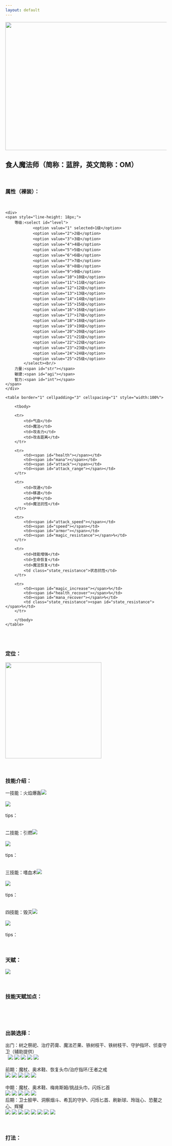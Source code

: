 ```yaml
---
layout: default
---
```


<div style=""><img style="height:400px;width:600px" src="pictures/载入.jpeg"></div>

<div style=""><h2>食人魔法师（简称：蓝胖，英文简称：OM）</h2></div>
<br>

<div style=""><h3>属性（裸装）：</h3><br>

    <div>
    <span style="line-height: 18px;">
        等级:<select id="level">
                <option value="1" selected>1级</option>
                <option value="2">2级</option>
                <option value="3">3级</option>
                <option value="4">4级</option>
                <option value="5">5级</option>
                <option value="6">6级</option>
                <option value="7">7级</option>
                <option value="8">8级</option>
                <option value="9">9级</option>
                <option value="10">10级</option>
                <option value="11">11级</option>
                <option value="12">12级</option>
                <option value="13">13级</option>
                <option value="14">14级</option>
                <option value="15">15级</option>
                <option value="16">16级</option>
                <option value="17">17级</option>
                <option value="18">18级</option>
                <option value="19">19级</option>
                <option value="20">20级</option>
                <option value="21">21级</option>
                <option value="22">22级</option>
                <option value="23">23级</option>
                <option value="24">24级</option>
                <option value="25">25级</option>
            </select><br/>
        力量:<span id="str"></span>
        敏捷:<span id="agi"></span>
        智力:<span id="int"></span>
    </span>
    </div>

    <table border="1" cellpadding="3" cellspacing="1" style="width:100%">

        <tbody>

        <tr>
            <td>气血</td>
            <td>魔法</td>
            <td>攻击力</td>
            <td>攻击距离</td>
        </tr>
        
        <tr>
            <td><span id="health"></span></td>
            <td><span id="mana"></span></td>
            <td><span id="attack"></span></td>
            <td><span id="attack_range"></span></td>
        </tr>

        <tr>
            <td>攻速</td>
            <td>移速</td>
            <td>护甲</td>
            <td>魔法抗性</td>
        </tr>
        
        <tr>
            <td><span id="attack_speed"></span></td>
            <td><span id="speed"></span></td>
            <td><span id="armor"></span></td>
            <td><span id="magic_resistance"></span>%</td>
        </tr>

        <tr>
            <td>技能增强</td>
            <td>生命恢复</td>
            <td>魔法恢复</td>
            <td class="state_resistance">状态抗性</td>
        </tr>
        
        <tr>
            <td><span id="magic_increase"></span>%</td>
            <td><span id="health_recover"></span>%</td>
            <td><span id="mana_recover"></span>%</td>
            <td class="state_resistance"><span id="state_resistance"></span>%</td>
        </tr>

        </tbody>
    </table>

</div>

<div><br></div>
<div><br></div>

<div style=""><h3>定位：</h3></div>
<div style="">
    <img style="height:300px;width:300px" src="pictures/定位.png">
</div>
<div style=""><br></div>
<div style=""><br></div>

<div>
    <div><h3>技能介绍：</h3></div>
    <div>一技能：火焰爆轰<img src="pictures/一技能.jpg"></div>
    <div><br></div>
    <div>
        <img src="pictures/一技能介绍.png">
    </div>
</div>
<div><br></div>
<div>tips：</div>
<div>
    
</div>
<div><br></div>
<div><br></div>

<div>二技能：引燃<img src="pictures/二技能.jpg"></div>
<div><br></div>
<div>
    <img src="pictures/二技能介绍.png">
</div>
<div><br></div>
<div>tips：</div>
<div>
</div>
<div><br></div>
<div><br></div>

<div>三技能：嗜血术<img src="pictures/三技能.jpg"></div>
<div><br></div>
<div>
    <img src="pictures/三技能介绍.png">
</div>
<div><br></div>
<div>tips：</div>
<div></div>
<div><br></div>
<div><br></div>

<div>四技能：毁灭<img src="pictures/四技能.png"></div>
<div><br></div>
<div>
    <img src="pictures/四技能介绍.png">
</div>
<div><br></div>
<div>tips：</div>
<div>
</div>
<div><br></div>
<div><br></div>

<div><h3>天赋：</h3></div>
<div><img src="pictures/天赋.png"></div>
<div><br></div>
<div><br></div>

<div>
    <div><h3>技能天赋加点：</h3></div>
    <div></div>
    <br>
</div>
<div><br></div>
<div><br></div>

<div><h3>出装选择：</h3></div>
<div>出门：树之祭祀、治疗药膏、魔法芒果、铁树枝干、铁树枝干、守护指环、侦查守卫（辅助提供）</div>
<div><img class="item shuzhijisi">&nbsp;<img class="item zhiliaoyaogao">&nbsp;<a
        href="http://blog.pictures.sina.com.cn/showpic.html#url=http://album.sina.com.cn/pic/002jW8tbzy7gd8bLHuD8f"
        target="_blank"><img src="http://s16.sinaimg.cn/mw690/002jW8tbzy7gd8bLHuD8f&amp;690"
                             name="image_operate_28841512024433719"></a>&nbsp;<a
        href="http://blog.pictures.sina.com.cn/showpic.html#url=http://album.sina.com.cn/pic/002jW8tbzy7gd84MNpfe1"
        target="_blank"><img src="http://s2.sinaimg.cn/mw690/002jW8tbzy7gd84MNpfe1&amp;690"
                             name="image_operate_32571512024566818"></a>&nbsp;<a
        href="http://blog.pictures.sina.com.cn/showpic.html#url=http://album.sina.com.cn/pic/002jW8tbzy7gd84MNpfe1"
        target="_blank"><img src="http://s2.sinaimg.cn/mw690/002jW8tbzy7gd84MNpfe1&amp;690"
                             name="image_operate_39481512024458082"></a>&nbsp;<a
        href="http://blog.pictures.sina.com.cn/showpic.html#url=http://album.sina.com.cn/pic/002jW8tbzy7gd85AG7idc"
        target="_blank"><img src="http://s13.sinaimg.cn/mw690/002jW8tbzy7gd85AG7idc&amp;690"
                             name="image_operate_35571512024458172"></a>&nbsp;<a
        href="http://blog.pictures.sina.com.cn/showpic.html#url=http://album.sina.com.cn/pic/002jW8tbzy7gd86avSw00"
        target="_blank"><img src="http://s1.sinaimg.cn/mw690/002jW8tbzy7gd86avSw00&amp;690"
                             name="image_operate_95241512024479192"></a></div>
<div><br></div>
<div>前期：魔杖、奥术鞋、恢复头巾/治疗指环/王者之戒</div>
<div><a href="http://blog.pictures.sina.com.cn/showpic.html#url=http://album.sina.com.cn/pic/002jW8tbzy7gd8jeQbNab"
        target="_blank"><img src="http://s12.sinaimg.cn/mw690/002jW8tbzy7gd8jeQbNab&amp;690"
                             name="image_operate_70581512024547616"></a>&nbsp;<a
        href="http://blog.pictures.sina.com.cn/showpic.html#url=http://album.sina.com.cn/pic/002jW8tbzy7gd8k1J3G10"
        target="_blank"><img src="http://s1.sinaimg.cn/mw690/002jW8tbzy7gd8k1J3G10&amp;690"
                             name="image_operate_78871512024559300"></a>&nbsp;<a
        href="http://blog.pictures.sina.com.cn/showpic.html#url=http://album.sina.com.cn/pic/002jW8tbzy7gd8pqJH927"
        target="_blank"><img src="http://s8.sinaimg.cn/mw690/002jW8tbzy7gd8pqJH927&amp;690"></a>&nbsp;<a
        href="http://blog.pictures.sina.com.cn/showpic.html#url=http://album.sina.com.cn/pic/002jW8tbzy7gd8pZPmS3e"
        target="_blank"><img src="http://s15.sinaimg.cn/mw690/002jW8tbzy7gd8pZPmS3e&amp;690"></a>&nbsp;<a
        href="http://blog.pictures.sina.com.cn/showpic.html#url=http://album.sina.com.cn/pic/002jW8tbzy7gd8qqRIDb3"
        target="_blank"><img src="http://s4.sinaimg.cn/mw690/002jW8tbzy7gd8qqRIDb3&amp;690"></a></div>
<div><br></div>
<div>中期：魔杖、奥术鞋、梅肯斯姆/挑战头巾，闪烁匕首</div>
<div><a href="http://blog.pictures.sina.com.cn/showpic.html#url=http://album.sina.com.cn/pic/002jW8tbzy7gd8jeQbNab"
        target="_blank"><img src="http://s12.sinaimg.cn/mw690/002jW8tbzy7gd8jeQbNab&amp;690"
                             name="image_operate_70581512024547616"></a>&nbsp;<a
        href="http://blog.pictures.sina.com.cn/showpic.html#url=http://album.sina.com.cn/pic/002jW8tbzy7gd8k1J3G10"
        target="_blank"><img src="http://s1.sinaimg.cn/mw690/002jW8tbzy7gd8k1J3G10&amp;690"
                             name="image_operate_11161512024639711"></a>&nbsp;<a
        href="http://blog.pictures.sina.com.cn/showpic.html#url=http://album.sina.com.cn/pic/002jW8tbzy7gd8krYhncd"
        target="_blank"><img src="http://s14.sinaimg.cn/mw690/002jW8tbzy7gd8krYhncd&amp;690"
                             name="image_operate_66551512024548599"></a>&nbsp;<a
        href="http://blog.pictures.sina.com.cn/showpic.html#url=http://album.sina.com.cn/pic/002jW8tbzy7gd8kYJakd4"
        target="_blank"><img src="http://s5.sinaimg.cn/mw690/002jW8tbzy7gd8kYJakd4&amp;690"></a>&nbsp;<a
        href="http://blog.pictures.sina.com.cn/showpic.html#url=http://album.sina.com.cn/pic/002jW8tbzy7gd8lt8w58d"
        target="_blank"><img src="http://s14.sinaimg.cn/mw690/002jW8tbzy7gd8lt8w58d&amp;690"
                             name="image_operate_8281512024528113"></a><br></div>
<div>后期：卫士胫甲、洞察烟斗、希瓦的守护、闪烁匕首、刷新球、玲珑心、恐鳌之心、辉耀</div>
<div><a href="http://blog.pictures.sina.com.cn/showpic.html#url=http://album.sina.com.cn/pic/002jW8tbzy7gd8vh0Ojd7"
        target="_blank"><img src="http://s8.sinaimg.cn/mw690/002jW8tbzy7gd8vh0Ojd7&amp;690"></a>&nbsp;<a
        href="http://blog.pictures.sina.com.cn/showpic.html#url=http://album.sina.com.cn/pic/002jW8tbzy7gd8A1CND15"
        target="_blank"><img src="http://s6.sinaimg.cn/mw690/002jW8tbzy7gd8A1CND15&amp;690"></a>&nbsp;<a
        href="http://blog.pictures.sina.com.cn/showpic.html#url=http://album.sina.com.cn/pic/002jW8tbzy7gd8AC2Ur03"
        target="_blank"><img src="http://s4.sinaimg.cn/mw690/002jW8tbzy7gd8AC2Ur03&amp;690"></a>&nbsp;<a
        href="http://blog.pictures.sina.com.cn/showpic.html#url=http://album.sina.com.cn/pic/002jW8tbzy7gd8AWDgO5e"
        target="_blank"><img src="http://s15.sinaimg.cn/mw690/002jW8tbzy7gd8AWDgO5e&amp;690"></a>&nbsp;<a
        href="http://blog.pictures.sina.com.cn/showpic.html#url=http://album.sina.com.cn/pic/002jW8tbzy7gd8BjkTqb4"
        target="_blank"><img src="http://s5.sinaimg.cn/mw690/002jW8tbzy7gd8BjkTqb4&amp;690"
                             name="image_operate_40311512024772177"></a>&nbsp;<a
        href="http://blog.pictures.sina.com.cn/showpic.html#url=http://album.sina.com.cn/pic/002jW8tbzy7gd8BZdoNdd"
        target="_blank"><img src="http://s14.sinaimg.cn/mw690/002jW8tbzy7gd8BZdoNdd&amp;690"
                             name="image_operate_76121512024772197"></a>&nbsp;<a
        href="http://blog.pictures.sina.com.cn/showpic.html#url=http://album.sina.com.cn/pic/002jW8tbzy7gd8FqQOy0e"
        target="_blank"><img src="http://s15.sinaimg.cn/mw690/002jW8tbzy7gd8FqQOy0e&amp;690"
                             name="image_operate_36081512024810365"></a>&nbsp;<a
        href="http://blog.pictures.sina.com.cn/showpic.html#url=http://album.sina.com.cn/pic/002jW8tbzy7gd8FIa4zb3"
        target="_blank"><img src="http://s4.sinaimg.cn/mw690/002jW8tbzy7gd8FIa4zb3&amp;690"
                             name="image_operate_40371512024810560"></a></div>
<div><br></div>
<div><br></div>

<div><h3>打法：</h3></div>

<div><br></div>


<script>
    var str_init = 23;
    var int_init = 14;
    var agi_init = 17;
    var str_up = 3.50;
    var int_up = 1.50;
    var agi_up = 2.00;
    var health_init = 200;
    var mana_init = 75;
    var attack_min = 41;
    var attack_max = 47;
    var attack_speed_init = 100;
    var speed_init = 290;
    var attack_rate = 1.700000;
    var armor_init = 6;
    var attack_range_init = 150;
    var magic_resistance_init = 25;

    var main_attr = 1;

    $(function () {
        $("#str").text(str_init);
        $("#int").text(int_init);
        $("#agi").text(agi_init);
        $("#attack_speed").text(attack_speed_init + agi_init);
        $("#armor").text((armor_init + agi_init / 6).toFixed(1));
        $("#health").text(health_init + str_init * 20);
        $("#mana").text(mana_init + int_init * 12);
        $("#magic_resistance").text(magic_resistance_init);
        if (main_attr == 1) {
            $("#attack").text(String(attack_min + str_init) + " - " + String(attack_max + str_init));
            $("#state_resistance").text((str_init * 0.15).toFixed(2));
            $(".state_resistance").show();
        } else if (main_attr == 2) {
            $("#attack").text(String(attack_min + int_init) + " - " + String(attack_max + int_init));
            $("magic_resistance").text( ((1 -  (1 - magic_resistance_init / 100) * (1 - int_init * 0.15 / 100)) * 100).toFixed(1) )
        } else {
            $("#attack").text(String(attack_min + agi_init) + " - " + String(attack_max + agi_init));
            $("#speed").text( (speed_init * ( 1 + agi_init * 0.0006)).toFixed(1) )
        }
        $("#magic_increase").text((int_init * 0.07).toFixed(2));
        $("#health_recover").text((str_init * 0.7).toFixed(1));
        $("#mana_recover").text(int_init * 2);
        $("#speed").text(speed_init);
        $("#attack_range").text(attack_range_init);
        
        $("#level").change(function(){
            var value = parseInt($("#level").val());
            var str_now = str_init + str_up * (value - 1);
            var int_now = int_init + int_up * (value - 1);
            var agi_now = agi_init + agi_up * (value - 1);
            $("#str").text(Math.round(str_now));
            $("#int").text(Math.round(int_now));
            $("#agi").text(Math.round(agi_now));
            if (main_attr == 1) {
                $("#attack").text(String(attack_min + Math.round(str_now)) + " - " + String(attack_max + Math.round(str_now)));
                $("#state_resistance").text(( Math.round(str_now) * 0.15).toFixed(2));
                $(".state_resistance").show();
            } else if (main_attr == 2) {
                $("#attack").text(String(attack_min + Math.round(int_now)) + " - " + String(attack_max + Math.round(int_now)));
                $("magic_resistance").text( ((1 -  (1 - magic_resistance_init / 100) * (1 - int_now * 0.15 / 100)) * 100).toFixed(1) )
            } else {
                $("#attack").text(String(attack_min + Math.round(agi_now)) + " - " + String(attack_max + Math.round(agi_now)));
                $("#speed").text( (speed_init * ( 1 + agi_now * 0.0006)).toFixed(1) )
            }
            $("#health").text(health_init + Math.floor(str_now) * 20);
            $("#mana").text(mana_init + Math.floor(int_now) * 12);
            $("#armor").text((armor_init + agi_now / 6).toFixed(1));
            $("#attack_speed").text(attack_speed_init + Math.round(agi_now));
            $("#magic_increase").text((int_now * 0.07).toFixed(2));
            $("#health_recover").text((str_now * 0.7).toFixed(1));
            $("#mana_recover").text((int_now * 2).toFixed(1));
        });
    });
</script>